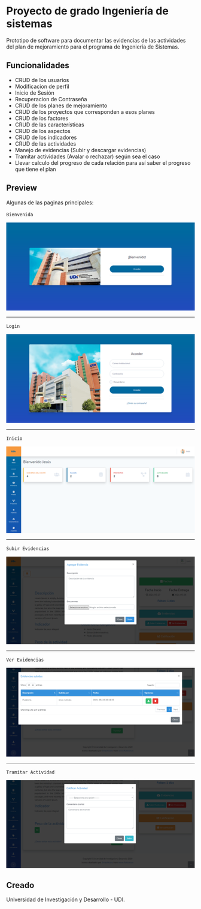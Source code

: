 # Proyecto de grado Ingeniería de sistemas

Prototipo de software para documentar las evidencias de las actividades del plan de mejoramiento para el programa de Ingeniería de Sistemas.

## Funcionalidades

- CRUD de los usuarios
- Modificacion de perfil
- Inicio de Sesión
- Recuperacion de Contraseña
- CRUD de los planes de mejoramiento
- CRUD de los proyectos que corresponden a esos planes
- CRUD de los factores
- CRUD de las características
- CRUD de los aspectos
- CRUD de los indicadores
- CRUD de las actividades
- Manejo de evidencias (Subir y descargar evidencias)
- Tramitar actividades (Avalar o rechazar) según sea el caso
- Llevar calculo del progreso de cada relación para así saber el progreso que tiene el plan

## Preview

Algunas de las paginas principales:

`Bienvenida`

<img src="public/img/udi/Bienvenida.png">

***

`Login`

<img src="public/img/udi/Login.png">

***

`Inicio`

<img src="public/img/udi/Inicio.png">

***

`Subir Evidencias`

<img src="public/img/udi/SubirEvidencia.png">

***

`Ver Evidencias`

<img src="public/img/udi/VerEvidencia.png">

***

`Tramitar Actividad`

<img src="public/img/udi/TramitarActividad.png">

## Creado

Universidad de Investigación y Desarrollo - UDI.
